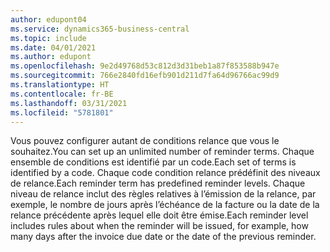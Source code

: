 ```yaml
---
author: edupont04
ms.service: dynamics365-business-central
ms.topic: include
ms.date: 04/01/2021
ms.author: edupont
ms.openlocfilehash: 9e2d49768d53c812d3d31beb1a87f853588b947e
ms.sourcegitcommit: 766e2840fd16efb901d211d7fa64d96766ac99d9
ms.translationtype: HT
ms.contentlocale: fr-BE
ms.lasthandoff: 03/31/2021
ms.locfileid: "5781801"
---
```

<span data-ttu-id="d80cb-101">Vous pouvez configurer autant de conditions relance que vous le souhaitez.</span><span class="sxs-lookup"><span data-stu-id="d80cb-101">You can set up an unlimited number of reminder terms.</span></span> <span data-ttu-id="d80cb-102">Chaque ensemble de conditions est identifié par un code.</span><span class="sxs-lookup"><span data-stu-id="d80cb-102">Each set of terms is identified by a code.</span></span> <span data-ttu-id="d80cb-103">Chaque code condition relance prédéfinit des niveaux de relance.</span><span class="sxs-lookup"><span data-stu-id="d80cb-103">Each reminder term has predefined reminder levels.</span></span> <span data-ttu-id="d80cb-104">Chaque niveau de relance inclut des règles relatives à l’émission de la relance, par exemple, le nombre de jours après l’échéance de la facture ou la date de la relance précédente après lequel elle doit être émise.</span><span class="sxs-lookup"><span data-stu-id="d80cb-104">Each reminder level includes rules about when the reminder will be issued, for example, how many days after the invoice due date or the date of the previous reminder.</span></span>
